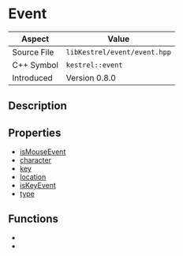 # Event
| Aspect | Value |
| --- | --- |
| Source File | `libKestrel/event/event.hpp` |
| C++ Symbol | `kestrel::event` |
| Introduced | Version 0.8.0 |
## Description
## Properties

 - [isMouseEvent](isMouseEvent.md)
 - [character](character.md)
 - [key](key.md)
 - [location](location.md)
 - [isKeyEvent](isKeyEvent.md)
 - [type](type.md)

## Functions

 - [](relocated.md)
 - [](hasType.md)

